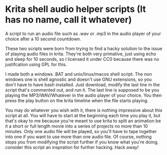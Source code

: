 # Krita shell audio helper scripts (It has no name, call it whatever)
A script to run an audio file such as .wav or .mp3 in the audio player of your choice after a 10 second countdown.

These two scripts were born from trying to find a hacky solution to the issue of playing audio files in krita.
They're both very primative, just using echo and sleep for 10 seconds, so I licensed it under CC0 because there was no justifcation using GPL for this.

I made both a windows .BAT and unix/linux/macos shell script. The non windows one is shell agnostic and doesn't use GNU extensions, so you don't have to have bash installed. Just download, modify the last line in the script that's commented out, and run it. The last line is supposed to be you playing the MP3/WAV/Whatever in the audio player of your choice. You then press the play button on the krita timeline when the file starts playing.

You may do whatever you wish with it, there is nothing impressive about this script at all. You will have to start at the beginning each time you play it, but that's okay to me because you're meant to use krita to split an animation be it a short or full length movie into a series of projects no more than 10 minutes. Only one audio file will be played, so you'll have to tape together into one if you want to use more than one audio file. Of course, nothing stops you from modifying the script further if you know what you're doing, consider this script an inspration for further hacking. Hack away!
